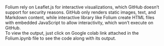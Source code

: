 Folium rely on Leaflet.js for interactive visualizations, which GitHub doesn’t support for security reasons. GitHub only renders static images, text, and Markdown content, while interactive library like Folium create HTML files with embedded JavaScript to allow interactivity, which won’t execute on GitHub.<br>
To view the output, just click on Google colab link attached in the Folium.ipynb file to see the code along with its output. 

